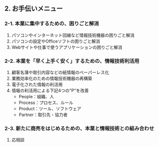 ## 2. お手伝いメニュー
### 2-1. 本業に集中するための、困りごと解消
1. パソコンやインターネット回線など情報技術機器の困りごと解消
1. パソコンの設定やOfficeソフトの困りごと解消
1. Webサイトや仕事で使うアプリケーションの困りごと解消

### 2-2. 本業を「早く上手く安く」するための、情報技術利活用
1. 顧客名簿や取引内容などの紙情報のペーパーレス化
1. 業務効率化のための情報技術機器の再構築
1. 電子化された情報の利活用
1. 情報の利活用による下記4つの"P"を改善
   - People：組織、人
   - Process：プロセス、ルール
   - Product：ツール、ソフトウェア
   - Partner：取引先・協力者

### 2-3. 新たに商売をはじめるための、本業と情報技術との組み合わせ
1. 応相談
